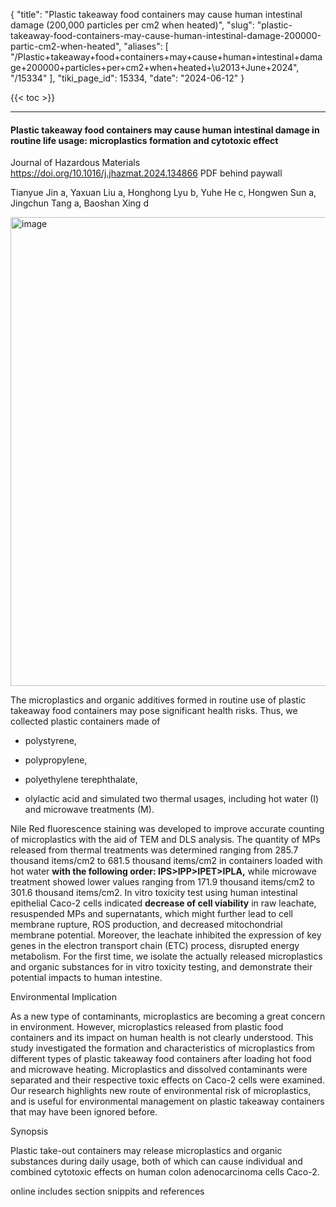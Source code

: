 {
  "title": "Plastic takeaway food containers may cause human intestinal damage (200,000 particles per cm2 when heated)",
  "slug": "plastic-takeaway-food-containers-may-cause-human-intestinal-damage-200000-partic-cm2-when-heated",
  "aliases": [
    "/Plastic+takeaway+food+containers+may+cause+human+intestinal+damage+200000+particles+per+cm2+when+heated+\u2013+June+2024",
    "/15334"
  ],
  "tiki_page_id": 15334,
  "date": "2024-06-12"
}

{{< toc >}}

---

#### Plastic takeaway food containers may cause human intestinal damage in routine life usage: microplastics formation and cytotoxic effect

Journal of Hazardous Materials https://doi.org/10.1016/j.jhazmat.2024.134866 PDF behind paywall

Tianyue Jin a, Yaxuan Liu a, Honghong Lyu b, Yuhe He c, Hongwen Sun a, Jingchun Tang a, Baoshan Xing d

<img src="https://d1bk1kqxc0sym.cloudfront.net/attachments/webp/microplastics-in-takeaways.webp" alt="image" width="750">

The microplastics and organic additives formed in routine use of plastic takeaway food containers may pose significant health risks. Thus, we collected plastic containers made of 

* polystyrene, 

* polypropylene, 

* polyethylene terephthalate, 

* olylactic acid and simulated two thermal usages, including hot water (I) and microwave treatments (M).

Nile Red fluorescence staining was developed to improve accurate counting of microplastics with the aid of TEM and DLS analysis. The quantity of MPs released from thermal treatments was determined ranging from 285.7 thousand items/cm2 to 681.5 thousand items/cm2 in containers loaded with hot water  **with the following order: IPS>IPP>IPET>IPLA,**  while microwave treatment showed lower values ranging from 171.9 thousand items/cm2 to 301.6 thousand items/cm2. In vitro toxicity test using human intestinal epithelial Caco-2 cells indicated  **decrease of cell viability**  in raw leachate, resuspended MPs and supernatants, which might further lead to cell membrane rupture, ROS production, and decreased mitochondrial membrane potential. Moreover, the leachate inhibited the expression of key genes in the electron transport chain (ETC) process, disrupted energy metabolism. For the first time, we isolate the actually released microplastics and organic substances for in vitro toxicity testing, and demonstrate their potential impacts to human intestine.

Environmental Implication

As a new type of contaminants, microplastics are becoming a great concern in environment. However, microplastics released from plastic food containers and its impact on human health is not clearly understood. This study investigated the formation and characteristics of microplastics from different types of plastic takeaway food containers after loading hot food and microwave heating. Microplastics and dissolved contaminants were separated and their respective toxic effects on Caco-2 cells were examined. Our research highlights new route of environmental risk of microplastics, and is useful for environmental management on plastic takeaway containers that may have been ignored before.

Synopsis

Plastic take-out containers may release microplastics and organic substances during daily usage, both of which can cause individual and combined cytotoxic effects on human colon adenocarcinoma cells Caco-2.

online includes section snippits and references
